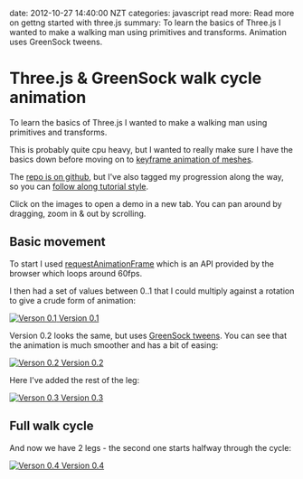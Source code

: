 date: 2012-10-27 14:40:00 NZT
categories: javascript
read more: Read more on gettng started with three.js
summary: To learn the basics of Three.js I wanted to make a walking man using primitives and transforms. Animation uses GreenSock tweens.


# Three.js & GreenSock walk cycle animation

To learn the basics of Three.js I wanted to make a walking man using primitives and transforms. 

This is probably quite cpu heavy, but I wanted to really make sure I have the basics down before moving on to [keyframe animation of meshes][quake_models].

<!-- This is what the final result looks like: -->

The [repo is on github][repo], but I've also tagged my progression along the way, so you can [follow along tutorial style][tags].

Click on the images to open a demo in a new tab. You can pan around by dragging, zoom in & out by scrolling.

[quake_models]: http://creativejs.com/2012/02/quake-style-animated-models-in-three-js/
[repo]: https://github.com/craftstudios/Walk-Cycle
[tags]: https://github.com/craftstudios/Walk-Cycle/tags

## Basic movement

To start I used [requestAnimationFrame][] which is an API provided by the browser which loops around 60fps.

I then had a set of values between 0..1 that I could multiply against a rotation to give a crude form of animation:

[requestAnimationFrame]: http://paulirish.com/2011/requestanimationframe-for-smart-animating/

<a href="walk-cycle/0.1" class="image" title="Verson 0.1" target="_blank">
  <img src="/attachments/walk-cycle/0.1.png" alt="Verson 0.1" />
</a>
<a href="walk-cycle/0.1" title="Verson 0.1" target="_blank">Version 0.1</a>

Version 0.2 looks the same, but uses [GreenSock tweens][greensock]. You can see that the animation is much smoother and has a bit of easing:

[greensock]: http://www.greensock.com/gsap-js/

<a href="walk-cycle/0.2" class="image" title="Verson 0.2" target="_blank">
  <img src="/attachments/walk-cycle/0.1.png" alt="Verson 0.2" />
</a>
<a href="walk-cycle/0.2" title="Verson 0.2" target="_blank">Version 0.2</a>

Here I've added the rest of the leg:

<a href="walk-cycle/0.3" class="image" title="Verson 0.3" target="_blank">
  <img src="/attachments/walk-cycle/0.3.png" alt="Verson 0.3" />
</a>
<a href="walk-cycle/0.3" title="Verson 0.3" target="_blank">Version 0.3</a>

## Full walk cycle

And now we have 2 legs - the second one starts halfway through the cycle:

<a href="walk-cycle/0.4" class="image" title="Verson 0.4" target="_blank">
  <img src="/attachments/walk-cycle/0.4.png" alt="Verson 0.4" />
</a>
<a href="walk-cycle/0.4" title="Verson 0.4" target="_blank">Version 0.4</a>